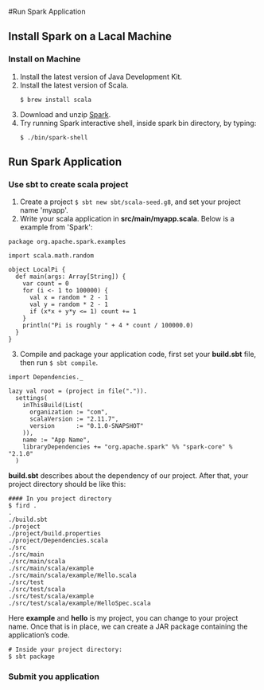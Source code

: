 #Run Spark Application

## Install Spark on a Lacal Machine
### Install on Machine
1. Install the latest version of Java Development Kit.
2. Install the latest version of Scala.
    ``` shell
    $ brew install scala
    ```
3. Download and unzip [Spark](https://spark.apache.org/downloads.html "Download Spark").
4. Try running Spark interactive shell, inside spark bin directory, by typing:
    ``` shell
    $ ./bin/spark-shell
    ```

## Run Spark Application
### Use sbt to create scala project
1. Create a project `$ sbt new sbt/scala-seed.g8`, and set your project name 'myapp'.
2. Write your scala application in  **src/main/myapp.scala**. Below is a example from 'Spark':
```
package org.apache.spark.examples

import scala.math.random

object LocalPi {
  def main(args: Array[String]) {
    var count = 0
    for (i <- 1 to 100000) {
      val x = random * 2 - 1
      val y = random * 2 - 1
      if (x*x + y*y <= 1) count += 1
    }
    println("Pi is roughly " + 4 * count / 100000.0)
  }
}
```
3. Compile and package your application code, first set your **build.sbt** file, then run `$ sbt compile`.
```
import Dependencies._

lazy val root = (project in file(".")).
  settings(
    inThisBuild(List(
      organization := "com",
      scalaVersion := "2.11.7",
      version      := "0.1.0-SNAPSHOT"
    )),
    name := "App Name",
    libraryDependencies += "org.apache.spark" %% "spark-core" % "2.1.0"
  )
```
**build.sbt** describes about the dependency of our project. After that, your project directory should be like this:
```
#### In you project directory
$ fird .
.
./build.sbt
./project
./project/build.properties
./project/Dependencies.scala
./src
./src/main
./src/main/scala
./src/main/scala/example
./src/main/scala/example/Hello.scala
./src/test
./src/test/scala
./src/test/scala/example
./src/test/scala/example/HelloSpec.scala
```
Here **example** and **hello** is my project, you can change to your project name.
Once that is in place, we can create a JAR package containing the application’s code.
```
# Inside your project directory:
$ sbt package
```

### Submit you application
